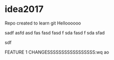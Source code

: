 # idea2017
Repo created to learn git
Helloooooo

sadf asfd asd
fas
 fasd
  fasd
  f sda fasd
  f 
  sda
  sfad
  
  sdf
  
  FEATURE 1 CHANGESSSSSSSSSSSSSSSSS:wq ao
